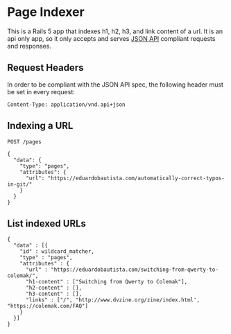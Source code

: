 # Page Indexer

This is a Rails 5 app that indexes h1, h2, h3, and link content of a url.  It is
an api only app, so it only accepts and serves [JSON API](http://jsonapi.org)
compliant requests and responses.

## Request Headers

In order to be compliant with the JSON API spec, the following header must be
set in every request:

`Content-Type: application/vnd.api+json`

## Indexing a URL

`POST /pages`

```
{
  "data": {
    "type": "pages",
    "attributes": {
      "url": "https://eduardobautista.com/automatically-correct-typos-in-git/"
    }
  }
}
```

## List indexed URLs

```
{
  "data" : [{
    "id" : wildcard_matcher,
    "type" : "pages",
    "attributes" : {
      "url" : "https://eduardobautista.com/switching-from-qwerty-to-colemak/",
      "h1-content" : ["Switching from Qwerty to Colemak"],
      "h2-content" : [],
      "h3-content" : [],
      "links" : ["/", "http://www.dvzine.org/zine/index.html', "https://colemak.com/FAQ"]
    }
  }]
}
```
